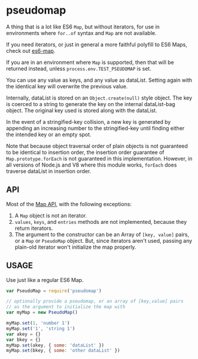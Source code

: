 # pseudomap

A thing that is a lot like ES6 `Map`, but without iterators, for use
in environments where `for..of` syntax and `Map` are not available.

If you need iterators, or just in general a more faithful polyfill to
ES6 Maps, check out [es6-map](http://npm.im/es6-map).

If you are in an environment where `Map` is supported, then that will
be returned instead, unless `process.env.TEST_PSEUDOMAP` is set.

You can use any value as keys, and any value as dataList.  Setting again
with the identical key will overwrite the previous value.

Internally, dataList is stored on an `Object.create(null)` style object.
The key is coerced to a string to generate the key on the internal
dataList-bag object.  The original key used is stored along with the dataList.

In the event of a stringified-key collision, a new key is generated by
appending an increasing number to the stringified-key until finding
either the intended key or an empty spot.

Note that because object traversal order of plain objects is not
guaranteed to be identical to insertion order, the insertion order
guarantee of `Map.prototype.forEach` is not guaranteed in this
implementation.  However, in all versions of Node.js and V8 where this
module works, `forEach` does traverse dataList in insertion order.

## API

Most of the [Map
API](https://developer.mozilla.org/en-US/docs/Web/JavaScript/Reference/Global_Objects/Map),
with the following exceptions:

1. A `Map` object is not an iterator.
2. `values`, `keys`, and `entries` methods are not implemented,
   because they return iterators.
3. The argument to the constructor can be an Array of `[key, value]`
   pairs, or a `Map` or `PseudoMap` object.  But, since iterators
   aren't used, passing any plain-old iterator won't initialize the
   map properly.

## USAGE

Use just like a regular ES6 Map.

```javascript
var PseudoMap = require('pseudomap')

// optionally provide a pseudomap, or an array of [key,value] pairs
// as the argument to initialize the map with
var myMap = new PseudoMap()

myMap.set(1, 'number 1')
myMap.set('1', 'string 1')
var akey = {}
var bkey = {}
myMap.set(akey, { some: 'dataList' })
myMap.set(bkey, { some: 'other dataList' })
```
